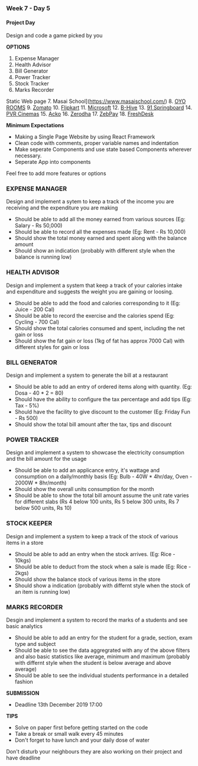 ### Week 7 - Day 5

#### Project Day

Design and code a game picked by you

**OPTIONS**

1. Expense Manager
2. Health Advisor
3. Bill Generator
4. Power Tracker
5. Stock Tracker
6. Marks Recorder

Static Web page
7. Masai School](https://www.masaischool.com/)
8. [OYO ROOMS](https://www.oyorooms.com)
9. [Zomato](https://www.zomato.com)
10. [Flipkart](https://www.flipkart.com/)
11. [Microsoft](https://www.microsoft.com/en-in)
12. [B-Hive](https://bhiveworkspace.com/)
13. [91 Springboard](https://www.91springboard.com)
14. [PVR Cinemas](https://www.pvrcinemas.com/)
15. [Acko](https://www.acko.com)
16. [Zerodha](https://zerodha.com/)
17. [ZebPay](https://www.zebpay.com/)
18. [FreshDesk](https://freshdesk.com/)
   
**Minimum Expectations**

- Making a Single Page Website by using React Framework
- Clean code with comments, proper variable names and indentation
- Make seperate Components and use state based Components wherever necessary. 
- Seperate App into components

Feel free to add more features or options

### EXPENSE MANAGER

Design and implement a sytem to keep a  track of the income you are receiving and the expenditure you are making

- Should be able to add all the money earned from various sources (Eg: Salary - Rs 50,000)
- Should be able to record all the expenses made (Eg: Rent - Rs 10,000)
- Should show the total money earned and spent along with the balance amount
- Should show an indication (probably with different style when the balance is running low)


### HEALTH ADVISOR

Design and implement a system that keep a track of your calories intake and expenditure and suggests the weight you are gaining or loosing. 

- Should be able to add the food and calories corresponding to it (Eg: Juice - 200 Cal)
- Should be able to record the exercise and the calories spend (Eg: Cycling - 700 Cal)
- Should show the total calories consumed and spent, including the net gain or loss
- Should show the fat gain or loss (1kg of fat has approx 7000 Cal) with different styles for gain or loss


### BILL GENERATOR

Design and implement a system to generate the bill at a restaurant

- Should be able to add an entry of ordered items along with quantity. (Eg: Dosa - 40 * 2 = 80)
- Should have the ability to configure the tax percentage and add tips (Eg: Tax - 5%)
- Should have the facility to give discount to the customer (Eg: Friday Fun - Rs 500)
- Should show the total bill amount after the tax, tips and discount


### POWER TRACKER

Design and implement a system to showcase the electricity consumption and the bill amount for the usage

- Should be able to add an applicance entry, it's wattage and consumption on a daily/monthly basis (Eg: Bulb - 40W * 4hr/day, Oven - 2000W * 8hr/month)
- Should show the overall units consumption for the month 
- Should be able to show the total bill amount assume the unit rate varies for different slabs (Rs 4 below 100 units, Rs 5 below 300 units, Rs 7 below 500 units, Rs 10)

### STOCK KEEPER

Design and implement a system to keep a track of the stock of various items in a store

- Should be able to add an entry when the stock arrives. (Eg: Rice - 10kgs)
- Should be able to deduct from the stock when a sale is made (Eg: Rice - 2kgs)
- Should show the balance stock of various items in the store
- Should show a indication (probably with differnt style when the stock of an item is running low)


###  MARKS RECORDER

Desgin and implement a system to record the marks of a students and see basic analytics

- Should be able to add an entry for the student for a grade, section, exam type and subject
- Should be able to see the data aggregrated with any of the above filters and also basic statistics like average, minimum and maximum (probably with differnt style when the student is below average and above average)
- Should be able to see the individual students performance in a detailed fashion


**SUBMISSION**

- Deadline 13th December 2019 17:00


**TIPS**

- Solve on paper first before getting started on the code
- Take a break or small walk every 45 minutes
- Don't forget to have lunch and your daily dose of water

Don't disturb your neighbours they are also working on their project and have deadline